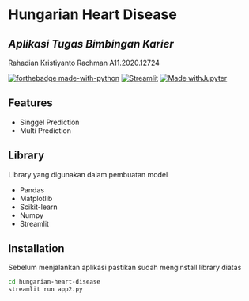 # Hungarian Heart Disease 
## _Aplikasi Tugas Bimbingan Karier_
Rahadian Kristiyanto Rachman
A11.2020.12724

[![forthebadge made-with-python](http://ForTheBadge.com/images/badges/made-with-python.svg)](https://www.python.org/) [![Streamlit](https://a11ybadges.com/badge?logo=streamlit)](https://streamlit.io/) [![Made withJupyter](https://img.shields.io/badge/Made%20with-Jupyter-orange?style=for-the-badge&logo=Jupyter)](https://jupyter.org/try) 


## Features

- Singgel Prediction
- Multi Prediction

## Library

Library yang digunakan dalam pembuatan model

- Pandas
- Matplotlib
- Scikit-learn
- Numpy
- Streamlit

## Installation

Sebelum menjalankan aplikasi pastikan sudah menginstall library diatas

```sh
cd hungarian-heart-disease
streamlit run app2.py
```
